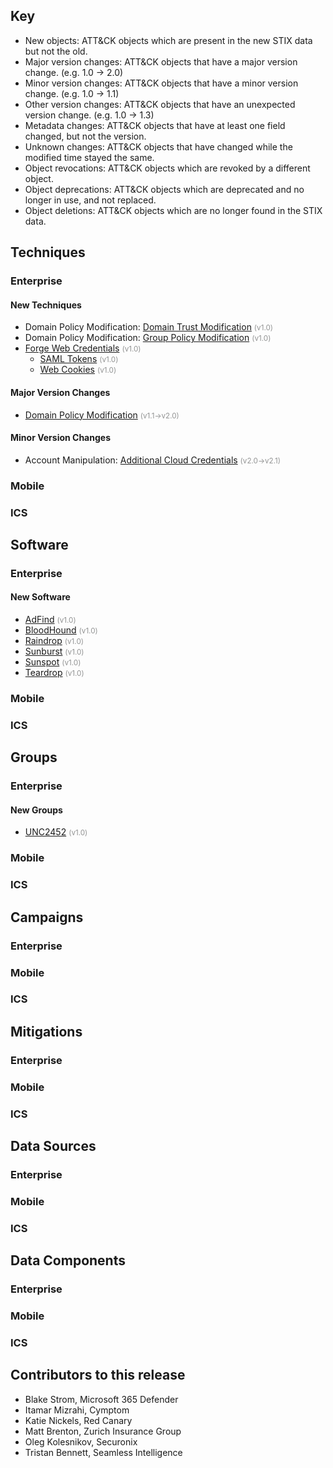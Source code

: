 ## Key

* New objects: ATT&CK objects which are present in the new STIX data but not the old.
* Major version changes: ATT&CK objects that have a major version change. (e.g. 1.0 → 2.0)
* Minor version changes: ATT&CK objects that have a minor version change. (e.g. 1.0 → 1.1)
* Other version changes: ATT&CK objects that have an unexpected version change. (e.g. 1.0 → 1.3)
* Metadata changes: ATT&CK objects that have at least one field changed, but not the version.
* Unknown changes: ATT&CK objects that have changed while the modified time stayed the same.
* Object revocations: ATT&CK objects which are revoked by a different object.
* Object deprecations: ATT&CK objects which are deprecated and no longer in use, and not replaced.
* Object deletions: ATT&CK objects which are no longer found in the STIX data.


## Techniques

### Enterprise

#### New Techniques

* Domain Policy Modification: [Domain Trust Modification](/techniques/T1484/002) <small style="color:#929393">(v1.0)</small>
* Domain Policy Modification: [Group Policy Modification](/techniques/T1484/001) <small style="color:#929393">(v1.0)</small>
* [Forge Web Credentials](/techniques/T1606) <small style="color:#929393">(v1.0)</small>
    * [SAML Tokens](/techniques/T1606/002) <small style="color:#929393">(v1.0)</small>
    * [Web Cookies](/techniques/T1606/001) <small style="color:#929393">(v1.0)</small>

#### Major Version Changes

* [Domain Policy Modification](/techniques/T1484) <small style="color:#929393">(v1.1&#8594;v2.0)</small>

#### Minor Version Changes

* Account Manipulation: [Additional Cloud Credentials](/techniques/T1098/001) <small style="color:#929393">(v2.0&#8594;v2.1)</small>

### Mobile

### ICS

## Software

### Enterprise

#### New Software

* [AdFind](/software/S0552) <small style="color:#929393">(v1.0)</small>
* [BloodHound](/software/S0521) <small style="color:#929393">(v1.0)</small>
* [Raindrop](/software/S0565) <small style="color:#929393">(v1.0)</small>
* [Sunburst](/software/S0559) <small style="color:#929393">(v1.0)</small>
* [Sunspot](/software/S0562) <small style="color:#929393">(v1.0)</small>
* [Teardrop](/software/S0560) <small style="color:#929393">(v1.0)</small>

### Mobile

### ICS

## Groups

### Enterprise

#### New Groups

* [UNC2452](/groups/G0118) <small style="color:#929393">(v1.0)</small>

### Mobile

### ICS

## Campaigns

### Enterprise

### Mobile

### ICS

## Mitigations

### Enterprise

### Mobile

### ICS

## Data Sources

### Enterprise

### Mobile

### ICS

## Data Components

### Enterprise

### Mobile

### ICS

## Contributors to this release

* Blake Strom, Microsoft 365 Defender
* Itamar Mizrahi, Cymptom
* Katie Nickels, Red Canary
* Matt Brenton, Zurich Insurance Group
* Oleg Kolesnikov, Securonix
* Tristan Bennett, Seamless Intelligence
